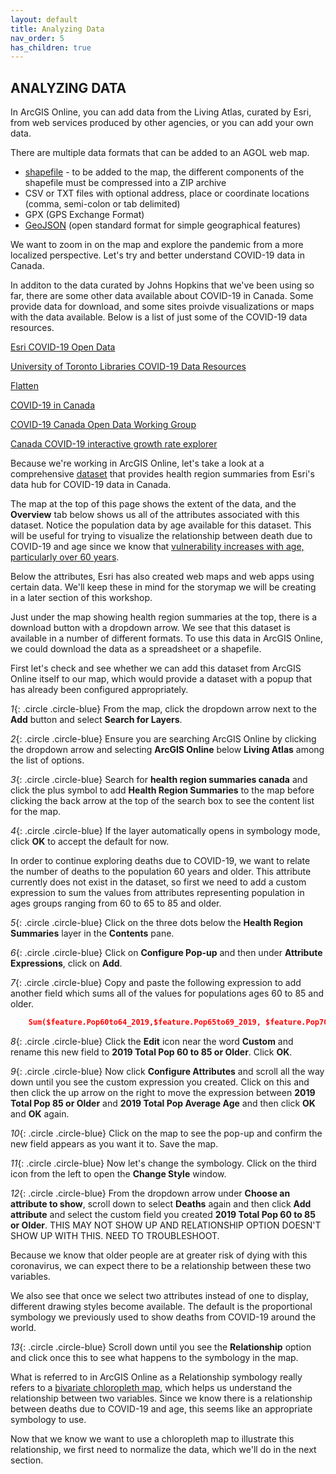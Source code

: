 ```yaml
---
layout: default
title: Analyzing Data
nav_order: 5
has_children: true
---
```


## ANALYZING DATA

In ArcGIS Online, you can add data from the Living Atlas, curated by Esri, from web services produced by other agencies, or you can add your own data.

There are multiple data formats that can be added to an AGOL web map. 

 - [shapefile](https://desktop.arcgis.com/en/arcmap/latest/manage-data/shapefiles/what-is-a-shapefile.htm) - to be added to the map, the different components of the shapefile must be compressed into a ZIP archive
 - CSV or TXT files with optional address, place or coordinate locations (comma, semi-colon or tab delimited)
 - GPX (GPS Exchange Format)
 - [GeoJSON](https://geojson.org/) (open standard format for simple geographical features)
 
We want to zoom in on the map and explore the pandemic from a more localized perspective. Let's try and better understand COVID-19 data in Canada. 

In additon to the data curated by Johns Hopkins that we've been using so far, there are some other data available about COVID-19 in Canada. Some provide data for download, and some sites proivde visualizations or maps with the data available. Below is a list of just some of the COVID-19 data resources.

[Esri COVID-19 Open Data](https://resources-covid19canada.hub.arcgis.com/pages/open-data)

[University of Toronto Libraries COVID-19 Data Resources](https://mdl.library.utoronto.ca/covid-19/resources)

[Flatten](https://www.flatten.ca/)

[COVID-19 in Canada](https://art-bd.shinyapps.io/covid19canada/)

[COVID-19 Canada Open Data Working Group](https://opencovid.ca/)

[Canada COVID-19 interactive growth rate explorer](https://mountainmath.ca/shiny/canada_covid-19/?_inputs_&level=%22province%22&metric=%22Confirmed%22&province=%2201%22&start_cutoff=100)

Because we're working in ArcGIS Online, let's take a look at a comprehensive [dataset](https://resources-covid19canada.hub.arcgis.com/datasets/health-region-summaries) that provides health region summaries from Esri's data hub for COVID-19 data in Canada.

The map at the top of this page shows the extent of the data, and the **Overview** tab below shows us all of the attributes associated with this dataset. Notice the population data by age available for this dataset. This will be useful for trying to visualize the relationship between death due to COVID-19 and age since we know that [vulnerability increases with age, particularly over 60 years](https://www.canada.ca/en/public-health/services/publications/diseases-conditions/vulnerable-populations-covid-19.html).  

Below the attributes, Esri has also created web maps and web apps using certain data. We'll keep these in mind for the storymap we will be creating in a later section of this workshop.

Just under the map showing health region summaries at the top, there is a download button with a dropdown arrow. We see that this dataset is available in a number of different formats. To use this data in ArcGIS Online, we could download the data as a spreadsheet or a shapefile.

First let's check and see whether we can add this dataset from ArcGIS Online itself to our map, which would provide a dataset with a popup that has already been configured appropriately.

*1*{: .circle .circle-blue} From the map, click the dropdown arrow next to the **Add** button and select **Search for Layers**.  

*2*{: .circle .circle-blue} Ensure you are searching ArcGIS Online by clicking the dropdown arrow and selecting **ArcGIS Online** below **Living Atlas** among the list of options. 

*3*{: .circle .circle-blue} Search for **health region summaries canada** and click the plus symbol to add **Health Region Summaries** to the map before clicking the back arrow at the top of the search box to see the content list for the map.

*4*{: .circle .circle-blue} If the layer automatically opens in symbology mode, click **OK** to accept the default for now.

In order to continue exploring deaths due to COVID-19, we want to relate the number of deaths to the population 60 years and older. This attribute currently does not exist in the dataset, so first we need to add a custom expression to sum the values from attributes representing population in ages groups ranging from 60 to 65 to 85 and older.

*5*{: .circle .circle-blue} Click on the three dots below the **Health Region Summaries** layer in the **Contents** pane.

*6*{: .circle .circle-blue} Click on **Configure Pop-up** and then under **Attribute Expressions**, click on **Add**.

*7*{: .circle .circle-blue} Copy and paste the following expression to add another field which sums all of the values for populations ages 60 to 85 and older.

```json
    Sum($feature.Pop60to64_2019,$feature.Pop65to69_2019, $feature.Pop70to74_2019, $feature.Pop75to79_2019, $feature.Pop80to84_2019, $feature.Pop85Older)
```
*8*{: .circle .circle-blue} Click the **Edit** icon near the word **Custom** and rename this new field to **2019 Total Pop 60 to 85 or Older**. Click **OK**.

*9*{: .circle .circle-blue} Now click **Configure Attributes** and scroll all the way down until you see the custom expression you created. Click on this and then click the up arrow on the right to move the expression between **2019 Total Pop 85 or Older** and **2019 Total Pop Average Age** and then click **OK** and **OK** again.

*10*{: .circle .circle-blue} Click on the map to see the pop-up and confirm the new field appears as you want it to. Save the map.

*11*{: .circle .circle-blue} Now let's change the symbology. Click on the third icon from the left to open the **Change Style** window.

*12*{: .circle .circle-blue} From the dropdown arrow under **Choose an attribute to show**, scroll down to select **Deaths** again and then click **Add attribute** and select the custom field you created **2019 Total Pop 60 to 85 or Older**. THIS MAY NOT SHOW UP AND RELATIONSHIP OPTION DOESN'T SHOW UP WITH THIS. NEED TO TROUBLESHOOT.

Because we know that older people are at greater risk of dying with this coronavirus, we can expect there to be a relationship between these two variables.

We also see that once we select two attributes instead of one to display, different drawing styles become available. The default is the proportional symbology we previously used to show deaths from COVID-19 around the world.

*13*{: .circle .circle-blue} Scroll down until you see the **Relationship** option and click once this to see what happens to the symbology in the map.

What is referred to in ArcGIS Online as a Relationship symbology really refers to a [bivariate chloropleth map](https://www.joshuastevens.net/cartography/make-a-bivariate-choropleth-map/), which helps us understand the relationship between two variables. Since we know there is a relationship between deaths due to COVID-19 and age, this seems like an appropriate symbology to use. 

Now that we know we want to use a chloropleth map to illustrate this relationship, we first need to normalize the data, which we'll do in the next section.

